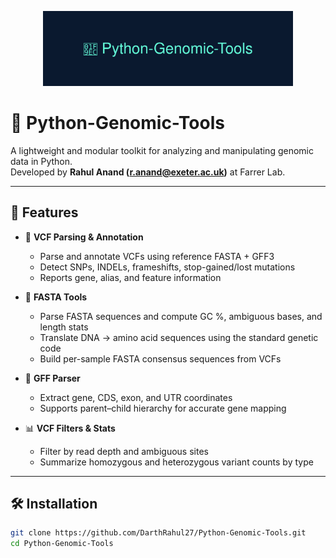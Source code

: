 <p align="center">
  <img src="logo.svg" width="400" alt="Python-Genomic-Tools Logo">
</p>

# 🧬 Python-Genomic-Tools

A lightweight and modular toolkit for analyzing and manipulating genomic data in Python.  
Developed by **Rahul Anand (r.anand@exeter.ac.uk)** at Farrer Lab.

---

## 🚀 Features

- 🧩 **VCF Parsing & Annotation**
  - Parse and annotate VCFs using reference FASTA + GFF3
  - Detect SNPs, INDELs, frameshifts, stop-gained/lost mutations
  - Reports gene, alias, and feature information

- 🧬 **FASTA Tools**
  - Parse FASTA sequences and compute GC %, ambiguous bases, and length stats
  - Translate DNA → amino acid sequences using the standard genetic code
  - Build per-sample FASTA consensus sequences from VCFs

- 🧫 **GFF Parser**
  - Extract gene, CDS, exon, and UTR coordinates
  - Supports parent–child hierarchy for accurate gene mapping

- 📊 **VCF Filters & Stats**
  - Filter by read depth and ambiguous sites
  - Summarize homozygous and heterozygous variant counts by type

---

## 🛠️ Installation

```bash
git clone https://github.com/DarthRahul27/Python-Genomic-Tools.git
cd Python-Genomic-Tools
